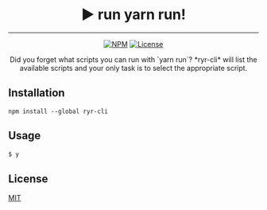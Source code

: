 <h1 align="center">▶️ run yarn run!</h1>

---
<p align="center">
    <a href="https://www.npmjs.com/package/ryr-cli"><img src="https://img.shields.io/npm/ryr-cli.svg" alt="NPM"></a>
    <a href="https://github.com/tweetgeek/ryr-cli/blob/master/LICENSE"><img src="https://img.shields.io/github/license/tweetgeek/ryr-cli.svg" alt="License"></a>
</p>

<p align="center">
Did you forget what scripts you can run with `yarn run`? *ryr-cli* will list the available scripts and your only task is to select the appropriate script.
</p>

## Installation

```shell
npm install --global ryr-cli
```

## Usage

```bash
$ y
```

## License

[MIT](https://github.com/tweetgeek/ryr-cli/blob/master/LICENSE)
